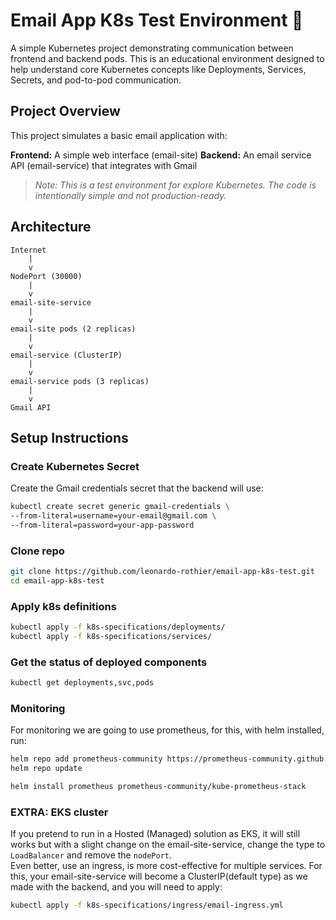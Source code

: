# Email App K8s Test Environment 📧
A simple Kubernetes project demonstrating communication between frontend and backend pods. This is an educational environment designed to help understand core Kubernetes concepts like Deployments, Services, Secrets, and pod-to-pod communication.

## Project Overview
This project simulates a basic email application with:

**Frontend:** A simple web interface (email-site)
**Backend:** An email service API (email-service) that integrates with Gmail  

> *Note: This is a test environment for explore Kubernetes. The code is intentionally simple and not production-ready.*

## Architecture
```
Internet
    |
    v
NodePort (30000)
    |
    v
email-site-service
    |
    v
email-site pods (2 replicas)
    |
    v
email-service (ClusterIP)
    |
    v
email-service pods (3 replicas)
    |
    v
Gmail API
```

## Setup Instructions
### Create Kubernetes Secret
Create the Gmail credentials secret that the backend will use:
```bash
kubectl create secret generic gmail-credentials \
--from-literal=username=your-email@gmail.com \
--from-literal=password=your-app-password
```

### Clone repo
```bash
git clone https://github.com/leonardo-rothier/email-app-k8s-test.git
cd email-app-k8s-test
```

### Apply k8s definitions
```bash
kubectl apply -f k8s-specifications/deployments/
kubectl apply -f k8s-specifications/services/
```

### Get the status of deployed components

```bash
kubectl get deployments,svc,pods
```

### Monitoring

For monitoring we are going to use prometheus, for this, with helm installed, run:
```bash
helm repo add prometheus-community https://prometheus-community.github.io/helm-charts
helm repo update

helm install prometheus prometheus-community/kube-prometheus-stack
```

### EXTRA: EKS cluster
If you pretend to run in a Hosted (Managed) solution as EKS, it will still works but with a slight change on the email-site-service, change the type to `LoadBalancer` and remove the `nodePort`.  
Even better, use an ingress, is more cost-effective for multiple services. For this, your email-site-service will become a ClusterIP(default type) as we made with the backend, and you will need to apply:
```bash
kubectl apply -f k8s-specifications/ingress/email-ingress.yml
```